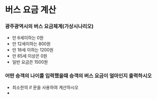 #  버스 요금 계산 

### 광주광역시의 버스 요금체계(가상시나리오)
* 만 6세이하는 0원
* 만 12세이하는 800원
* 만 18세 이하는 1200원
* 만 65세 이상은 0원
* 일반 요금은 1500원

### 어떤 승객의 나이를 입력했을때 승객의 버스 요금이 얼마인지 출력하시오
* 최소한의 if 문을 사용하여 계산하시오
*